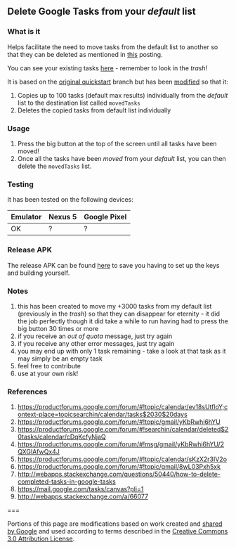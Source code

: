 
## Delete Google Tasks from your _default_ list
### What is it
Helps facilitate the need to move tasks from the default list to another so that they can be deleted as mentioned in [this](https://productforums.google.com/d/msg/gmail/yKbRwhi6hYU/2QXGlAfwQx4J) posting.

You can see your existing tasks [here](https://mail.google.com/tasks/canvas?pli=1) - remember to look in the _trash_!

It is based on the [original quickstart](/xni06/Google-Tasks-API-Android-Quickstart/tree/master) branch but has been [modified](/xni06/Google-Tasks-API-Android-Quickstart/commit/fee0b65f3be3fd28fa88785b19f6ff1ce3494bee) so that it:

1. Copies up to 100 tasks (default max results) individually from the _default_ list to the destination list called `movedTasks`
1. Deletes the copied tasks from default list individually

### Usage
1. Press the big button at the top of the screen until all tasks have been moved!
1. Once all the tasks have been _moved_ from your _default_ list, you can then delete the `movedTasks` list.

### Testing
It has been tested on the following devices:

|Emulator|Nexus 5|Google Pixel|
|---|---|---|
|OK|?|?|

### Release APK
The release APK can be found [here](app-release.apk) to save you having to set up the keys and building yourself.

### Notes
1. this has been created to move my +3000 tasks from my default list (previously in the _trash_) so that they can disappear for eternity - it did the job perfectly though it did take a while to run having had to press the big button 30 times or more
1. if you receive an _out of quota_ message, just try again
1. if you receive any other error messages, just try again
1. you may end up with only 1 task remaining - take a look at that task as it may simply be an empty task
1. feel free to contribute
1. use at your own risk!


### References
1. https://productforums.google.com/forum/#!topic/calendar/ev18sUtfloY;context-place=topicsearchin/calendar/tasks$2030$20days
1. https://productforums.google.com/forum/#!topic/gmail/yKbRwhi6hYU
1. https://productforums.google.com/forum/#!searchin/calendar/deleted$20tasks/calendar/cDqKcfyNjaQ
1. https://productforums.google.com/forum/#!msg/gmail/yKbRwhi6hYU/2QXGlAfwQx4J
1. https://productforums.google.com/forum/#!topic/calendar/sKzX2r3IV2o
1. https://productforums.google.com/forum/#!topic/gmail/8wL03Pxh5xk
1. http://webapps.stackexchange.com/questions/50440/how-to-delete-completed-tasks-in-google-tasks
1. https://mail.google.com/tasks/canvas?pli=1
1. http://webapps.stackexchange.com/a/66077


===

Portions of this page are modifications based on work created and [shared by Google](https://developers.google.com/readme/policies/) and used according to terms described in the [Creative Commons 3.0 Attribution License](http://creativecommons.org/licenses/by/3.0/).
